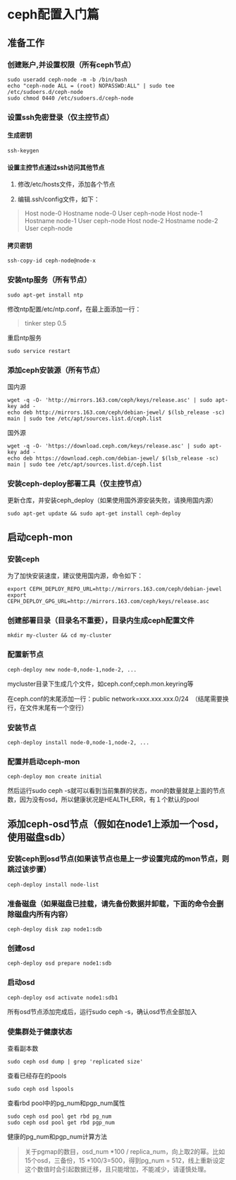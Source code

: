 # ceph配置入门篇

## 准备工作

### 创建账户,并设置权限（所有ceph节点）

    sudo useradd ceph-node -m -b /bin/bash
    echo "ceph-node ALL = (root) NOPASSWD:ALL" | sudo tee /etc/sudoers.d/ceph-node
    sudo chmod 0440 /etc/sudoers.d/ceph-node

### 设置ssh免密登录（仅主控节点）

#### 生成密钥

    ssh-keygen
  
#### 设置主控节点通过ssh访问其他节点

1. 修改/etc/hosts文件，添加各个节点

2. 编辑.ssh/config文件，如下：

> Host node-0
>  Hostname node-0
>  User ceph-node
> Host node-1
>  Hostname node-1
>  User ceph-node
> Host node-2
>  Hostname node-2
>  User ceph-node

#### 拷贝密钥

    ssh-copy-id ceph-node@node-x

### 安装ntp服务（所有节点）

    sudo apt-get install ntp
    
修改ntp配置/etc/ntp.conf，在最上面添加一行：

> tinker step 0.5

重启ntp服务

    sudo service restart
    
### 添加ceph安装源（所有节点）

国内源

    wget -q -O- 'http://mirrors.163.com/ceph/keys/release.asc' | sudo apt-key add -
    echo deb http://mirrors.163.com/ceph/debian-jewel/ $(lsb_release -sc) main | sudo tee /etc/apt/sources.list.d/ceph.list
    
国外源

    wget -q -O- 'https://download.ceph.com/keys/release.asc' | sudo apt-key add -
    echo deb https://download.ceph.com/debian-jewel/ $(lsb_release -sc) main | sudo tee /etc/apt/sources.list.d/ceph.list

### 安装ceph-deploy部署工具（仅主控节点）

更新仓库，并安装ceph_deploy（如果使用国外源安装失败，请换用国内源）

    sudo apt-get update && sudo apt-get install ceph-deploy
    
## 启动ceph-mon

### 安装ceph

为了加快安装速度，建议使用国内源，命令如下：

    export CEPH_DEPLOY_REPO_URL=http://mirrors.163.com/ceph/debian-jewel 
    export CEPH_DEPLOY_GPG_URL=http://mirrors.163.com/ceph/keys/release.asc
    
### 创建部署目录（目录名不重要），目录内生成ceph配置文件

    mkdir my-cluster && cd my-cluster
    
### 配置新节点

    ceph-deploy new node-0,node-1,node-2, ...
    
mycluster目录下生成几个文件，如ceph.conf;ceph.mon.keyring等

在ceph.conf的末尾添加一行：public network=xxx.xxx.xxx.0/24　（结尾需要换行，在文件末尾有一个空行）

### 安装节点

    ceph-deploy install node-0,node-1,node-2, ...
    
### 配置并启动ceph-mon

    ceph-deploy mon create initial
然后运行sudo ceph -s就可以看到当前集群的状态，mon的数量就是上面的节点数，因为没有osd，所以健康状况是HEALTH_ERR，有１个默认的pool

## 添加ceph-osd节点（假如在node1上添加一个osd，使用磁盘sdb）

### 安装ceph到osd节点(如果该节点也是上一步设置完成的mon节点，则跳过该步骤）

    ceph-deploy install node-list
    
### 准备磁盘（如果磁盘已挂载，请先备份数据并卸载，下面的命令会删除磁盘内所有内容）

    ceph-deploy disk zap node1:sdb
    
### 创建osd

    ceph-deploy osd prepare node1:sdb
    
### 启动osd

    ceph-deploy osd activate node1:sdb1
    
所有osd节点添加完成后，运行sudo ceph -s，确认osd节点全部加入

### 使集群处于健康状态

查看副本数

    sudo ceph osd dump | grep 'replicated size'

查看已经存在的pools

    sudo ceph osd lspools
    
查看rbd pool中的pg_num和pgp_num属性

    sudo ceph osd pool get rbd pg_num
    sudo ceph osd pool get rbd pgp_num
    
健康的pg_num和pgp_num计算方法

> 关于pgmap的数目，osd_num *100 / replica_num，向上取2的幂。比如15个osd，三备份，15 *100/3=500，得到pg_num = 512，线上重新设定这个数值时会引起数据迁移，且只能增加，不能减少，请谨慎处理。

